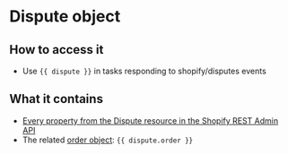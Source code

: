 # Dispute object

##  How to access it

* Use `{{ dispute }}` in tasks responding to shopify/disputes events 

## What it contains

* [Every property from the Dispute resource in the Shopify REST Admin API](https://shopify.dev/docs/admin-api/rest/reference/shopify_payments/dispute)
* The related [order object](order-object.md): `{{ dispute.order }}`

